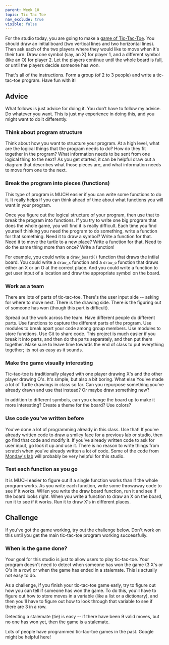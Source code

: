 ```yaml
---
parent: Week 10
topic: Tic Tac Toe
nav_exclude: true
visible: false
---
```


For the studio today, you are going to make a [game of Tic-Tac-Toe](https://en.wikipedia.org/wiki/Tic-tac-toe). You should draw an initial board (two vertical lines and two horizontal lines). Then ask each of the two players where they would like to move when it's their turn. Draw one symbol (say, an X) for player 1, and a different symbol (like an O) for player 2. Let the players continue until the whole board is full, or until the players decide someone has won.

That's all of the instructions. Form a group (of 2 to 3 people) and write a tic-tac-toe program. Have fun with it!

## Advice

What follows is just advice for doing it. You don’t have to follow my advice. Do whatever you want. This is just my experience in doing this, and you might want to do it differently.

### Think about program structure

Think about how you want to structure your program. At a high level, what are the logical things that the program needs to do? How do they fit together in the program? What information needs to be sent from one logical thing to the next? As you get started, it can be helpful draw out a diagram that describes what those pieces are, and what information needs to move from one to the next.

### Break the program into pieces (functions)

This type of program is MUCH easier if you can write some functions to do it. It really helps if you can think ahead of time about what functions you will want in your program.

Once you figure out the logical structure of your program, then use that to break the program into functions. If you try to write one big program that does the whole game, you will find it is really difficult. Each time you find yourself thinking you need the program to do something, write a function for that something. Need it to draw a symbol? Write a function for that. Need it to move the turtle to a new place? Write a function for that. Need to do the same thing more than once? Write a function!

For example, you could write a `draw_board()` function that draws the intiial board. You could write a `draw_x` function and a `draw_o` function that draws either an X or an O at the correct place. And you could write a function to get user input of a location and draw the appropriate symbol on the board.

### Work as a team

There are lots of parts of tic-tac-toe.  There's the user input side -- asking for where to move next. There is the drawing side. There is the figuring out of someone has won (though this part is difficult).

Spread out the work across the team. Have different people do different parts. Use functions to capture the different parts of the program. Use modules to break apart your code among group members. Use modules to store functions. Use Git to share code. This project is much easier if you break it into parts, and then do the parts separately, and then put them together. Make sure to leave time towards the end of class to put everything together; its not as easy as it sounds.

### Make the game visually interesting

Tic-tac-toe is traditionally played with one player drawing X's and the other player drawing O's. It's simple, but also a bit boring. What else You've made a lot of Turtle drawings in class so far. Can you repurpose something you've already drawn and use that instead? Or maybe draw something new?

In addition to different symbols, can you change the board up to make it more interesting? Create a theme for the board? Use colors?

### Use code you've written before

You've done a lot of programming already in this class. Use that! If you've already written code to draw a smiley face for a previous lab or studio, then go find that code and modify it. If you've already written code to ask for user input, go look it up and use it. There is no reason to write things from scratch when you've already written a lot of code. Some of the code from [Monday's lab](https://mi250.dev/labs/practicing_functions.md) will probably be very helpful for this studio.

### Test each function as you go

It is MUCH easier to figure out if a single function works than if the whole program works. As you write each function, write some throwaway code to see if it works. WHen you write the draw board function, run it and see if the board looks right. When you write a function to draw an X on the board, run it to see if it works. Run it to draw X's in different places.

## Challenge

If you've got the game working, try out the challenge below. Don't work on this until you get the main tic-tac-toe program working successfully.

### When is the game done?

Your goal for this studio is just to allow users to play tic-tac-toe.  Your program doesn't need to detect when someone has won the game (3 X's or O's in a row) or when the game has ended in a stalemate. This is actually not easy to do.

As a challenge, if you finish your tic-tac-toe game early, try to figure out how you can tell if someone has won the game. To do this, you'll have to figure out how to store moves in a variable (like a list or a dictionary), and then you'll have to figure out how to look through that variable to see if there are 3 in a row.  

Detecting a stalemate (tie) is easy -- if there have been 9 valid moves, but no one has won yet, then the game is a stalemate.

Lots of people have programmed tic-tac-toe games in the past. Google might be helpful here!

